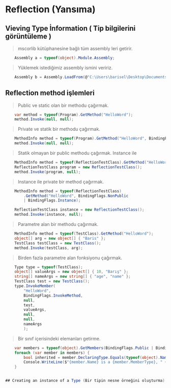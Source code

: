 ﻿# Reflection (Yansıma)

## Vieving Type İnformation ( Tip bilgilerini görüntüleme )

> mscorlib kütüphanesine bağlı tüm assembly leri getirir.
```c#
	Assembly a = typeof(object).Module.Assembly;
```


> Yüklemek istediğimiz assembly ismini veririz.
```c#
	Assembly b = Assembly.LoadFrom(@"C:\Users\barisel\Desktop\Documents\Training\DotNetCoreWebApi\Northwind\Northwind.DataAccess\bin\Debug\netstandard2.0\Northwind.Entities.dll");
```

## Reflection method işlemleri

> Public ve static olan bir methodu çağırmak.

```c#
	var method = typeof(Program).GetMethod("HelloWord");
	method.Invoke(null, null);
```

> Private ve statik bir methodu çağırmak.
```c#
	MethodInfo method = typeof(Program).GetMethod("HelloWord", BindingFlags.NonPublic | BindingFlags.Static);
	method.Invoke(null, null);
```

> Statik olmayan bir public methodu çağırmak. Instance ile

```c#
	MethodInfo method = typeof(ReflectionTestClass).GetMethod("HelloWord");
	ReflectionTestClass program = new ReflectionTestClass();
	method.Invoke(program, null);
```

> Instance ile private bir method çağırmak.
```c#
	MethodInfo method = typeof(ReflectionTestClass)
		.GetMethod("HelloWord", BindingFlags.NonPublic
		| BindingFlags.Instance);

	ReflectionTestClass instance = new ReflectionTestClass();
	method.Invoke(instance, null);
```

> Parametre alan bir methodu çağırmak.
```c#
	MethodInfo method = typeof(TestClass).GetMethod("HelloWord");
	object[] arg = new object[] { "Baris" };
	TestClass testClass = new TestClass();
	method.Invoke(testClass, arg);
```

> Birden fazla parametre alan fonksiyonu çağırmak.
```c#
	Type type = typeof(TestClass);
	object[] valueArgs = new object[] { 10, "Barış" };
	string[] nameArgs = new string[] { "age", "name" };
	TestClass test = new TestClass();
	type.InvokeMember(
		"HelloWord",
		BindingFlags.InvokeMethod,
		null,
		test,
		valueArgs,
		null,
		null,
		nameArgs
		);
```

> Bir sınıf içerisindeki elemanları getirme.

```c#
	var members = typeof(object).GetMembers(BindingFlags.Public | BindingFlags.Static | BindingFlags.Instance);
    foreach (var member in members) {
        bool inherited = member.DeclaringType.Equals(typeof(object).Name);
        Console.WriteLine($"{member.Name} is a {member.MemberType}, " + $"it has {(inherited ? "" : "not")} been inherited.");
    }


## Creating an instance of a Type (Bir tipin nesne örneğini oluşturma)


```
```c#
```
```c#
```